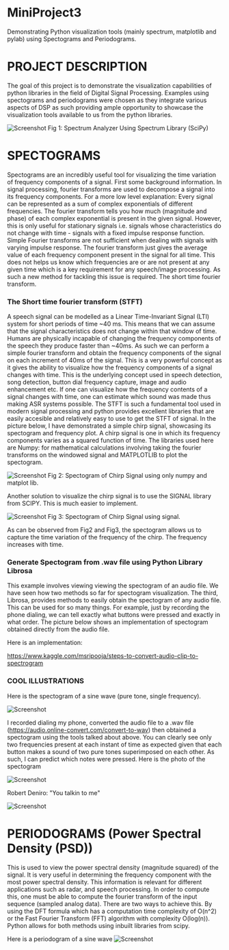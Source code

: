 # MiniProject3
Demonstrating Python visualization tools (mainly spectrum, matplotlib and pylab) using Spectograms and Periodograms.

# PROJECT DESCRIPTION
The goal of this project is to demonstrate the visualization capabilities of python libraries in the field of Digital Signal Processing. Examples using spectograms and periodograms were chosen as they integrate various aspects of DSP as such providing ample opportunity to showcase the visualization tools available to us from the python libraries.

![Screenshot](Screenshot.png)
Fig 1: Spectrum Analyzer Using Spectrum Library (SciPy)

# SPECTOGRAMS
Spectograms are an incredibly useful tool for visualizing the time variation of frequency components of a signal. First some background information. In signal processing, fourier transforms are used to decompose a signal into its frequency components. For a more low level explanation: Every signal can be represented as a sum of complex exponentials of different frequencies. The fourier transform tells you how much (magnitude and phase) of each complex exponential is present in the given signal. However, this is only useful for stationary signals i.e. signals whose characteristics do not change with time - signals with a fixed impulse response function. Simple Fourier transforms are not sufficient when dealing with signals with varying impulse response. The fourier transform just gives the average value of each frequency component present in the signal for all time. This does not helps us know which frequencies are or are not present at any given time which is a key requirement for any speech/image processing. As such a new method for tackling this issue is required. The short time fourier transform.

### The Short time fourier transform (STFT) ###
A speech signal can be modelled as a Linear Time-Invariant Signal (LTI) system for short periods of time ~40 ms. This means that we can assume that the signal characteristics does not change within that window of time. Humans are physically incapable of changing the frequency components of the speech they produce faster than ~40ms.  As such we can perform a simple fourier transform and obtain the frequency components of the signal on each increment of 40ms of the signal. This is a very powerful concept as it gives the ability to visualize how the frequency components of a signal changes with time. This is the underlying concept used in speech detection, song detection, button dial frequency capture, image and audio enhancement etc. If one can visualize how the frequency contents of a signal changes with time, one can estimate which sound was made thus making ASR systems possible. The STFT is such a fundamental tool used in modern signal processing and python provides excellent libraries that are easily accesible and relatively easy to use to get the STFT of signal. In the picture below, I have demonstrated a simple chirp signal, showcasing its spectogram and frequency plot. A chirp signal is one in which its frequency components varies as a squared function of time. The libraries used here are Numpy: for mathematical calculations involving taking the fourier transforms on the windowed signal and MATPLOTLIB to plot the spectogram.

![Screenshot](Capture.PNG)
Fig 2: Spectogram of Chirp Signal using only numpy and matplot lib.

Another solution to visualize the chirp signal is to use the SIGNAL library from SCIPY. This is much easier to implement. 

![Screenshot](sig.PNG)
Fig 3: Spectogram of Chirp Signal using signal.

As can be observed from Fig2 and Fig3, the spectogram allows us to capture the time variation of the frequency of the chirp. The frequency increases with time. 

### Generate Spectogram from .wav file using Python Library Librosa
This example involves viewing viewing the spectogram of an audio file. We have seen how two methods so far for spectogram visualization. The third, Librosa, provides methods to easily obtain the spectogram of any audio file. This can be used for so many things. For example, just by recording the phone dialing, we can tell exactly what buttons were pressed and exactly in what order. The picture below shows an implementation of spectogram obtained directly from the audio file.

Here is an implementation:

https://www.kaggle.com/msripooja/steps-to-convert-audio-clip-to-spectrogram

### COOL ILLUSTRATIONS
Here is the spectogram of a sine wave (pure tone, single frequency).

![Screenshot](spec_sine.png)

I recorded dialing my phone, converted the audio file to a .wav file (https://audio.online-convert.com/convert-to-wav) then obtained a spectogram using the tools talked about above. You can clearly see only two frequencies present at each instant of time as expected given that each button makes a sound of two pure tones superimposed on each other. As such, I can predict which notes were pressed. Here is the photo of the spectogram

![Screenshot](spectrogram.png)

Robert Deniro: "You talkin to me"

![Screenshot](talkin_to_me.png)


# PERIODOGRAMS (Power Spectral Density (PSD))
This is used to view the power spectral density (magnitude squared) of the signal. It is very useful in determining the frequency component with the most power spectral density. This information is relevant for different applications such as radar, and speech processing. In order to compute this, one must be able to compute the fourier transform of the input sequence (sampled analog data). There are two ways to achieve this. By using the DFT formula which has a computation time complexity of O(n^2) or the Fast Fourier Transform (FFT) algorithm with complexity O(log(n)). Python allows for both methods using inbuilt libraries from scipy.

Here is a periodogram of a sine wave
![Screenshot](fftdemo.PNG)
